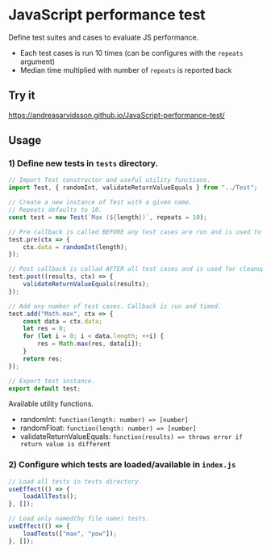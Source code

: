 # JavaScript performance test
Define test suites and cases to evaluate JS performance.

* Each test cases is run 10 times (can be configures with the `repeats` argument)
* Median time multiplied with number of `repeats` is reported back

## Try it
https://andreasarvidsson.github.io/JavaScript-performance-test/

## Usage
### 1) Define new tests in `tests` directory.

```js
// Import Test constructor and useful utility functions.
import Test, { randomInt, validateReturnValueEquals } from "../Test";

// Create a new instance of Test with a given name. 
// Repeats defaults to 10.
const test = new Test(`Max (${length})`, repeats = 10);

// Pre callback is called BEFORE any test cases are run and is used to setup the test context.
test.pre(ctx => {
    ctx.data = randomInt(length);
});

// Post callback is callad AFTER all test cases and is used for cleanup or to evaluate results.
test.post((results, ctx) => {
    validateReturnValueEquals(results);
});

// Add any number of test cases. Callback is run and timed.
test.add("Math.max", ctx => {
    const data = ctx.data;
    let res = 0;
    for (let i = 0; i < data.length; ++i) {
        res = Math.max(res, data[i]);
    }
    return res;
});

// Export test instance.
export default test;
```

Available utility functions.
* randomInt: `function(length: number) => [number]`
* randomFloat: `function(length: number) => [number]`
* validateReturnValueEquals: `function(results) => throws error if return value is different`

### 2) Configure which tests are loaded/available in `index.js`
```js
// Load all tests in tests directory.
useEffect(() => {
    loadAllTests();
}, []);

// Load only named(by file name) tests.
useEffect(() => {
    loadTests(["max", "pow"]);
}, []);
```